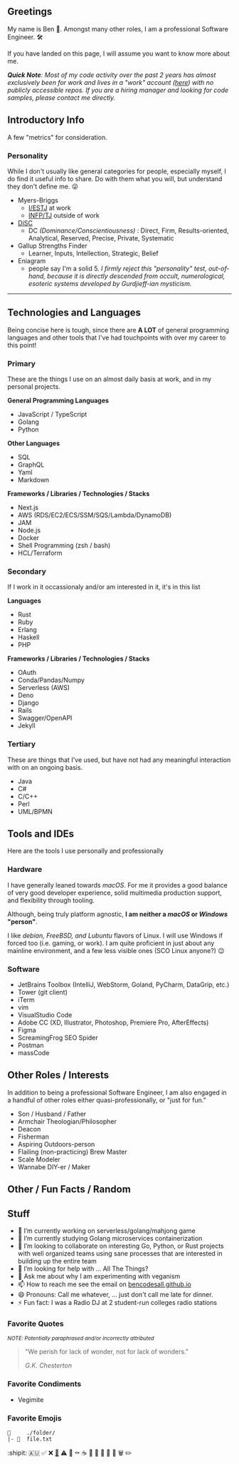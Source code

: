 ## Greetings

My name is Ben 👋. Amongst many other roles, I am a professional Software Engineer. 🛠️

If you have landed on this page, I will assume you want to know more about me.

***Quick Note**: Most of my code activity over the past 2 years has almost exclusively been for work and lives in a "work" account ([here](https://github.com/rv-bnowak)) with no publicly accessible repos. If you are a hiring manager and looking for code samples, please contact me directly.*

## Introductory Info

A few "metrics" for consideration.

### Personality

While I don't usually like general categories for people, especially myself, I do find it useful info to share. Do with them what you will, but understand they don't define me. :stuck_out_tongue_winking_eye:

- Myers-Briggs
  - [I/ESTJ](https://www.truity.com) at work
  - [INFP/TJ](https://www.truity.com) outside of work
- [DiSC](/images/discmap.png)
  - DC *(Dominance/Conscientiousness)* : Direct, Firm, Results-oriented, Analytical, Reserved, Precise, Private, Systematic
- Gallup Strengths Finder
  - Learner, Inputs, Intellection, Strategic, Belief
- Eniagram
  - people say I'm a solid 5. _I firmly reject this "personality" test, out-of-hand, because it is directly descended from occult, numerological, esoteric systems developed by Gurdjieff-ian mysticism._

---

## Technologies and Languages

Being concise here is tough, since there are **A LOT** of general programming languages and other tools that I've had touchpoints with over my career to this point!

### Primary

These are the things I use on an almost daily basis at work, and in my personal projects.

**General Programming Languages**

- JavaScript / TypeScript
- Golang
- Python

**Other Languages**

- SQL
- GraphQL
- Yaml
- Markdown

**Frameworks / Libraries / Technologies / Stacks**

- Next.js
- AWS (RDS/EC2/ECS/SSM/SQS/Lambda/DynamoDB)
- JAM
- Node.js
- Docker
- Shell Programming (zsh / bash)
- HCL/Terraform

### Secondary

If I work in it occassionaly and/or am interested in it, it's in this list

**Languages**

- Rust
- Ruby
- Erlang
- Haskell
- PHP

**Frameworks / Libraries / Technologies / Stacks**

- OAuth
- Conda/Pandas/Numpy
- Serverless (AWS)
- Deno
- Django
- Rails
- Swagger/OpenAPI
- Jekyll

### Tertiary

These are things that I've used, but have not had any meaningful interaction with on an ongoing basis.

- Java
- C#
- C/C++
- Perl
- UML/BPMN

## Tools and IDEs

Here are the tools I use personally and professionally

### Hardware

I have generally leaned towards *macOS*. For me it provides a good balance of very good developer experience, solid multimedia production support, and flexibility through tooling.

Although, being truly platform agnostic, **I am neither a *macOS* or *Windows* "person"**.

I like *debian, FreeBSD, and Lubuntu* flavors of Linux. I will use Windows if forced too (i.e. gaming, or work). I am quite proficient in just about any mainline environment, and a few less visible ones (SCO Linux anyone?) :wink:

### Software

- JetBrains Toolbox (IntelliJ, WebStorm, Goland, PyCharm, DataGrip, etc.)
- Tower (git client)
- iTerm
- vim
- VisualStudio Code
- Adobe CC (XD, Illustrator, Photoshop, Premiere Pro, AfterEffects)
- Figma
- ScreamingFrog SEO Spider
- Postman
- massCode

## Other Roles / Interests

In addition to being a professional Software Engineer, I am also engaged in a handful of other roles either quasi-professionally, or "just for fun."

- Son / Husband / Father
- Armchair Theologian/Philosopher
- Deacon
- Fisherman
- Aspiring Outdoors-person
- Flailing (non-practicing) Brew Master
- Scale Modeler
- Wannabe DIY-er / Maker

## Other / Fun Facts / Random

## Stuff

- 🔭 I’m currently working on serverless/golang/mahjong game
- 🌱 I’m currently studying Golang microservices containerization
- 👯 I’m looking to collaborate on interesting Go, Python, or Rust projects with well organized teams using sane processes that are interested in building up the entire team
- 🤔 I’m looking for help with ... All The Things?
- 💬 Ask me about why I am experimenting with veganism
- 📫 How to reach me see the email on [bencodesall.github.io](https://bencodesall.github.io)
- 😄 Pronouns: Call me whatever, ... just don't call me late for dinner.
- ⚡ Fun fact: I was a Radio DJ at 2 student-run colleges radio stations

### Favorite Quotes

<sup>*NOTE: Potentially paraphrased and/or incorrectly attributed*<sub>

>"We perish for lack of wonder, not for lack of wonders."
>
> *G.K. Chesterton*

### Favorite Condiments

- Vegimite


### Favorite Emojis

    📁     ./folder/
    |- 📄  file.txt

:shipit:
🇦🇺
✅
❌
[🔗](misc/README.md)
⚠️
🚫
⚰️
☕
🧰
🔐
🔑
📆
📌
🗑️
✏️

<!--
**bencodesall/bencodesall** is a ✨ _special_ ✨ repository because its `README.md` (this file) appears on your GitHub profile.

Here are some ideas to get you started:

- 🔭 I’m currently working on ...
- 🌱 I’m currently learning ...
- 👯 I’m looking to collaborate on ...
- 🤔 I’m looking for help with ...
- 💬 Ask me about ...
- 📫 How to reach me: ...
- 😄 Pronouns: ...
- ⚡ Fun fact: ...

Here's some other personal favorites
📁     ./folder/
|- 📄  file.txt

🇦🇺
✅
©️
®️
™️
❌
✝️
⚠️
🚫
⚰️
☕
🛠️
🔗
🧰
🔐
🔑
:shipit:
📆
📌
🗑️
✏️
-->

